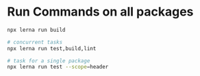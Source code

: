 # Run Commands on all packages
```bash
npx lerna run build

# concurrent tasks
npx lerna run test,build,lint

# task for a single package
npx lerna run test --scope=header
```
